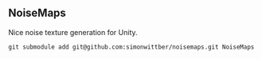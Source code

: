 NoiseMaps
---------

Nice noise texture generation for Unity.

```git submodule add git@github.com:simonwittber/noisemaps.git NoiseMaps```
